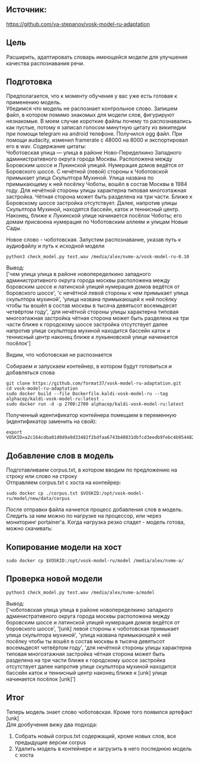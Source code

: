 ## Источник:

https://github.com/va-stepanov/vosk-model-ru-adaptation

## Цель

Расширить, адаптировать словарь имеющейся модели для улучшения качества распознавания речи.

## Подготовка

Предполагается, что к моменту обучения у вас уже есть готовая к применению модель.  
Убедимся что модель не распознает контрольное слово. Запишем файл, в котором помимо знакомых для модели слов, фигурируют незнакомые. В моем случае короткие файлы почему то распознавались как пустые, потому я записал голосом минутную цитату из википедии при помощи telegram на android телефоне. Получился ogg файл. При помощи audacity, изменил framerate с 48000 на 8000 и экспортировал его в wav.
Содержание цитаты:  
Чо́ботовская улица — улица в районе Ново-Переделкино Западного административного округа города Москвы. Расположена между Боровским шоссе и Лукинской улицей. Нумерация домов ведётся от Боровского шоссе. С нечётной (левой) стороны к Чоботовской примыкает улица Скульптора Мухиной. Улица названа по примыкающему к ней посёлку Чоботы, вошёл в состав Москвы в 1984 году. Для нечётной стороны улицы характерна типовая многоэтажная застройка. Чётная сторона может быть разделена на три части. Ближе к Боровскому шоссе застройка отсутствует. Далее, напротив улицы Скульптора Мухиной, находятся бассейн, каток и теннисный центр. Наконец, ближе к Лукинской улице начинается посёлок Чоботы; его домам присвоена нумерация по Чоботовским аллеям и улицам Новые Сады.  
  
Новое слово - чоботовская. Запустим распознавание, указав путь к аудиофайлу и путь к исходной модели
```
python3 check_model.py test.wav /media/alex/nvme-a/vosk-model-ru-0.10
```
Вывод:  
['чем улица улица в районе новопеределкино западного административного округа города москвы расположена между боровским шоссе и латинской улицей нумерация домов ведётся от боровского шоссе', 'с нечётной левой стороны к чем примыкает улица скульптора мухиной', 'улица названа примыкающей к ней посёлку чтобы ты вошёл в состав москвы в тысяча девятьсот восемьдесят четвёртом году', 'для нечётной стороны улицы характерна типовая многоэтажная застройка чётная сторона может быть разделена на три части ближе к городскому шоссе застройка отсутствует далее напротив улице скульптора мухиной находится бассейн каток и теннисный центр наконец ближе к лукьяновской улице начинается посёлок']  
  
Видим, что чоботовская не распознается  
  
Собираем и запускаем контейнер, в котором будут готовиться и добавляться слова
```
git clone https://github.com/format37/vosk-model-ru-adaptation.git
cd vosk-model-ru-adaptation
sudo docker build --file Dockerfile.kaldi-vosk-model-ru --tag alphacep/kaldi-vosk-model-ru:latest .
sudo docker run -d -p 2700:2700 alphacep/kaldi-vosk-model-ru:latest
```
Полученный идентификатор контейнера помещаем в переменную (идентификатор заменить на свой):
```
export VOSKID=a2c164cdba01d0d9a9d33482f2bdfaa6743b40831dbfcd3eedb9febc4b954482
```
## Добавление слов в модель

Подготавливаем corpus.txt, в котором вводим по предложению на строку или слово на строку  
Отправляем corpus.txt с хоста на контейрер:
```
sudo docker cp ./corpus.txt $VOSKID:/opt/vosk-model-ru/model/new/data/corpus
```
После отправки файла начнется процесс добавления слов в модель. Следить за ним можно по нагрузке на процессор, или через мониторинг portainer'a. Когда нагрузка резко спадет - модель готова, можно скачивать:

## Копирование модели на хост
```
sudo docker cp $VOSKID:/opt/vosk-model-ru/model /media/alex/nvme-a/
```
## Проверка новой модели
```
python3 check_model.py test.wav /media/alex/nvme-a/model
```
Вывод:  
['чоботовская улица улица в районе новопеределкино западного административного округа города москвы расположена между боровским шоссе и латинской улицей нумерация домов ведётся от боровского шоссе', '[unk] левой стороны к чоботовская примыкает улица скульптора мухиной', 'улица названа примыкающей к ней посёлку чтобы ты вошёл в состав москвы в тысяча девятьсот восемьдесят четвёртом году', 'для нечётной стороны улицы характерна типовая многоэтажная застройка чётная сторона может быть разделена на три части ближе к городскому шоссе застройка отсутствует далее напротив улице скульптора мухиной находится бассейн каток и теннисный центр наконец ближе к [unk] улице начинается посёлок [unk]']  
  
## Итог
Теперь модель знает слово чоботовская. Кроме того появился артефакт [unk]  
Для дообучения вижу два подхода:  
1. Собрать новый corpus.txt содержащий, кроме новых слов, все предыдущие версии corpus
2. Удалить модель в контейнере и загрузить в него последнюю модель с хоста
